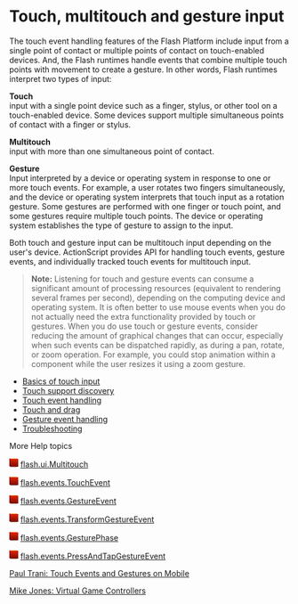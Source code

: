 # Touch, multitouch and gesture input

The touch event handling features of the Flash Platform include input from a
single point of contact or multiple points of contact on touch-enabled devices.
And, the Flash runtimes handle events that combine multiple touch points with
movement to create a gesture. In other words, Flash runtimes interpret two types
of input:

**Touch**  
input with a single point device such as a finger, stylus, or other tool on a
touch-enabled device. Some devices support multiple simultaneous points of
contact with a finger or stylus.

**Multitouch**  
input with more than one simultaneous point of contact.

**Gesture**  
Input interpreted by a device or operating system in response to one or more
touch events. For example, a user rotates two fingers simultaneously, and the
device or operating system interprets that touch input as a rotation gesture.
Some gestures are performed with one finger or touch point, and some gestures
require multiple touch points. The device or operating system establishes the
type of gesture to assign to the input.

Both touch and gesture input can be multitouch input depending on the user's
device. ActionScript provides API for handling touch events, gesture events, and
individually tracked touch events for multitouch input.

> **Note:** Listening for touch and gesture events can consume a significant
> amount of processing resources (equivalent to rendering several frames per
> second), depending on the computing device and operating system. It is often
> better to use mouse events when you do not actually need the extra
> functionality provided by touch or gestures. When you do use touch or gesture
> events, consider reducing the amount of graphical changes that can occur,
> especially when such events can be dispatched rapidly, as during a pan,
> rotate, or zoom operation. For example, you could stop animation within a
> component while the user resizes it using a zoom gesture.

- [Basics of touch input](./basics-of-touch-input.md)
- [Touch support discovery](./touch-support-discovery.md)
- [Touch event handling](./touch-event-handling.md)
- [Touch and drag](./touch-and-drag.md)
- [Gesture event handling](./gesture-event-handling.md)
- [Troubleshooting](./troubleshooting.md)

More Help topics

![](../../img/flashplatformLinkIndicator.png)
[flash.ui.Multitouch](https://help.adobe.com/en_US/FlashPlatform/reference/actionscript/3/flash/ui/Multitouch.html)

![](../../img/flashplatformLinkIndicator.png)
[flash.events.TouchEvent](https://help.adobe.com/en_US/FlashPlatform/reference/actionscript/3/flash/events/TouchEvent.html)

![](../../img/flashplatformLinkIndicator.png)
[flash.events.GestureEvent](https://help.adobe.com/en_US/FlashPlatform/reference/actionscript/3/flash/events/GestureEvent.html)

![](../../img/flashplatformLinkIndicator.png)
[flash.events.TransformGestureEvent](https://help.adobe.com/en_US/FlashPlatform/reference/actionscript/3/flash/events/TransformGestureEvent.html)

![](../../img/flashplatformLinkIndicator.png)
[flash.events.GesturePhase](https://help.adobe.com/en_US/FlashPlatform/reference/actionscript/3/flash/events/GesturePhase.html)

![](../../img/flashplatformLinkIndicator.png)
[flash.events.PressAndTapGestureEvent](https://help.adobe.com/en_US/FlashPlatform/reference/actionscript/3/flash/events/PressAndTapGestureEvent.html)

[Paul Trani: Touch Events and Gestures on Mobile](http://www.paultrani.com/blog/index.php/2011/02/touch-events-and-gestures-on-mobile/)

[Mike Jones: Virtual Game Controllers](http://blog.flashgen.com/2011/03/21/virtual-game-controllers/)
